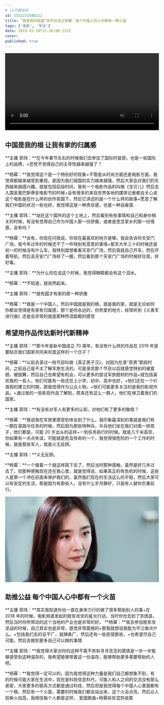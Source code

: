 ```yaml
---
# id不要改动
id: 1552231680212
title: “我爱我的祖国”系列访谈之杨幂：每个中国人的心中都有一颗火苗
tags: ['电影', '专访']
date: 2019-03-10T15:28:00.212Z
cover:
published: true
---
```


<video controls="controls" webkit-playsinline="true" playsinline="playsinline" src="http://gslb.miaopai.com/stream/voiZA54W0sIkGRk4gSEh4FFQF6UhAyPvYgVnrQ__.mp4?vend=miaopai&amp;ssig=7768a28a37580de08e426b0d4e1922c5&amp;time_stamp=1552410605136&amp;mpflag=32" preload="preload" style="width: 100%;"></video>

## 中国是我的根 让我有家的归属感

**主播 郭玮：**在今年春节左右的时候我们去参加了国际时装周，也是一些国际上的品牌，+您觉不觉得自己的主导性越来越强了？

**杨幂：**我觉得这个是一个特别好的现象+不管是从时尚方面还是电影方面，我觉得都越来越受到重视，是因为我们祖国的实力越来越强，然后大家会对我们的东西越来越感兴趣。就是包括前段时间，我有一个电影作品的叫做《宝贝儿》然后去入围圣塞巴斯蒂安电影节的时候+会有很多的来自世界各地的媒体记者都会关心说这个电影是在什么样的创作氛围下，然后它讲述的是一个什么样的故事+愿意了解我们中国的状况一些也好。我觉得这是一种责任感，也是一种自豪感.

**主播 郭玮：**站在这个国外的这个土地上，然后看到有些事情和自己和身份相关的时候，有没有觉得自己作为中国人那一份骄傲，或者是思念家乡的那一份情感，会有吗？

**杨幂：**会有，你现在问我说，你现在最喜欢的地方是哪，我会告诉你天安门广场，我今年过年的时候还干了一件特别有意思的事情+那天大年三十的时候还是初一的时候没有什么车，我特别就想看看天安门广场，然后我就自己开车，然后开着导航，然后去天安门广场转了一圈，然后看到那个天安门广场的时候好壮观，好好看。

**主播 郭玮：**为什么你在说这个时候，我觉得眼眶都会有这个泪水。

**杨幂：**不知道，就突然起来。

**主播 郭玮：**就有国才有家的那一种骄傲

**杨幂：**我是一个中国人，然后中国就是我的根，就是我的家，就是无论如何你都会觉得是有家有归属感，那个是你永远的，你热爱的地方，经常听到《义勇军进行曲》还是会非常的就是那种热泪盈眶的感觉

## 希望用作品传达新时代新精神

**主播 郭玮：**那今年是新中国成立 70 周年，有没有什么样的作品在 2019 年是要贴合我们国家共同来欢度这样的一个日子？

**杨幂：**以前去录过一档节目叫做《真正男子汉》，对因为在录“真男”那段时间，之前自己是不太了解军旅生活的，可是录完那个节目以后就感觉特别的被震撼，被鼓舞，然后自己也希望有机会，可以更多的尝试军旅题材的作品+就包括喜欢我的一些人，他们可能有一些还在上小学、初中、高中也好，+他们还在一个价值观的建立的时期，那我觉得作为公众人物，+他们可能更多关注的是我的影视作品，+通过我的一些影视作品了解到，原来还有这么一群人，他们在保卫着我们的国家。

**主播 郭玮：**有没有对军人有更多的认知，对他们有了更多的敬佩？

**杨幂：**我说我在军旅里感受到体会到了什么，我印象最深刻的事就是我们有一期在录跳伞任务的时候，然后因为那些特种兵，伞兵他们坐在我们对面一排孩子，他们都是，可能 20 岁出头的这样+一到任务执行的时候。就是几千米高空，你如果有一点点失误，可能就是危及性命的一个，我觉得很危险的一个工作的时候，就是那些军人，就是义无反顾。

**主播 郭玮：**义无反顾。

**杨幂：**一个接着一个就这样跳下去了，然后当时那种感触，虽然是好几年过去了，但那种感触现在还在我心里，就是觉得说，如果真正的有危机的时候，这些人是第一个冲在前面来保护我们的，虽然我们现在的生活这么的平稳，然后大家可以有安定的生活，那是因为有那些人，没有什么岁月静好，只是有人替你负重前行。

![](2481552230338_.pic.jpg)

## 助推公益 每个中国人心中都有一个火苗

**主播 郭玮：**其实我知道你也一直在身体力行的做了很多帮助别人的事+在 2018 年的时候，电影频道发起的脱贫攻坚的星光行动，当时你也去到了贫困县，然后当时你所带动的这个当地的产业也是非常的好。
**杨幂：**我去参加脱贫攻坚战的时候，自己其实也是非常，感觉非常震撼的+那我就想说我能为平江做点什么。+包括我们去的豆干厂，就辣条厂，然后还有一些民宿那些，+也希望尽自己可能，然后去做到更多自己可以做的事情

**主播 郭玮：**我觉得大家对你的这种不离不弃和寻寻觅觅的感情是一步一步能够感受到这种温存的，我希望能够带着这一份温存，能够帮助更多需要帮助的人吧。

**杨幂：**我觉得一定可以的，因为我觉得这种力量是我们自己都想象不到，有的时候可能大家在生活中，现在是科技信息科代，可能人和人之间的交流没有那么紧密，大家更多的联系方式都是通过科技，然后但是我觉得每个中国人心里面都有一个根，然后有一个火苗，需要的时候我们都会站出来，这个火会点亮，然后众人拾柴火焰高，我相信每个人都是这样，
爱国歌曲+杨幂扶贫混剪收尾
